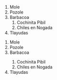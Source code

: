[comment]: <> (Listas anidadas en Markdown P1)

1. Mole
2. Pozole
3. Barbacoa
    1. Cochinita Pibil
    2. Chiles en Nogada
4. Tlayudas

<!-- Listas anidadas en HTML -->

<ol>
    <li>Mole</li>
    <li>Pozole</li>
    <li>Barbacoa</li>

<ol>
    <li>Cochinita Pibil</li>
    <li>Chiles en Nogada</li>
</ol>

<li>Tlayudas</li>

</ol>